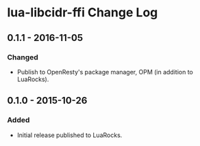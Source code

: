 # lua-libcidr-ffi Change Log

## 0.1.1 - 2016-11-05

### Changed
- Publish to OpenResty's package manager, OPM (in addition to LuaRocks).

## 0.1.0 - 2015-10-26

### Added
- Initial release published to LuaRocks.
